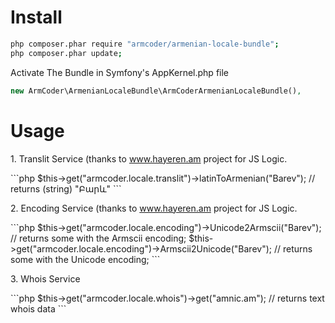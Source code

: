 Install
=======
```bash
php composer.phar require "armcoder/armenian-locale-bundle";
php composer.phar update;
```
Activate The Bundle in Symfony's  AppKernel.php file
```php
new ArmCoder\ArmenianLocaleBundle\ArmCoderArmenianLocaleBundle(),
```
Usage
=============
<p>1. Translit Service (thanks to <a target="_blank" href="http://hayeren.am/">www.hayeren.am</a> project for JS Logic.</p>
```php
$this->get("armcoder.locale.translit")->latinToArmenian("Barev");  // returns (string) "Բարև"
```
<p>2. Encoding Service (thanks to <a target="_blank" href="http://hayeren.am/">www.hayeren.am</a> project for JS Logic.</p>
```php
$this->get("armcoder.locale.encoding")->Unicode2Armscii("Barev");  // returns some with the Armscii encoding;
$this->get("armcoder.locale.encoding")->Armscii2Unicode("Barev");  // returns some with the Unicode encoding;
```

<p>3. Whois Service</p>
```php
$this->get("armcoder.locale.whois")->get("amnic.am");  // returns text whois data
```

